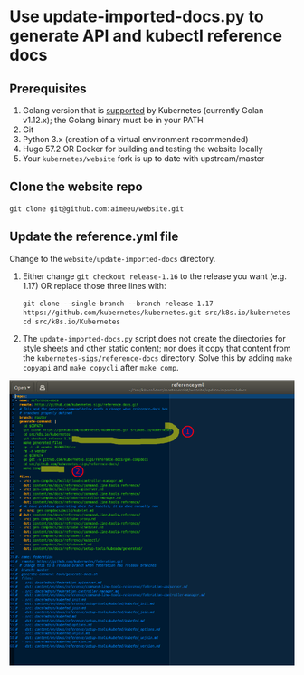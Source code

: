 # Use update-imported-docs.py to generate API and kubectl reference docs

## Prerequisites

1. Golang version that is [supported](https://github.com/kubernetes/community/blob/master/contributors/devel/development.md#go) by Kubernetes (currently Golan v1.12.x); the Golang binary must be in your PATH
2. Git
3. Python 3.x (creation of a virtual environment recommended)
4. Hugo 57.2 OR Docker for building and testing the website locally
5. Your `kubernetes/website` fork is up to date with upstream/master

## Clone the website repo

```
git clone git@github.com:aimeeu/website.git
```

## Update the reference.yml file

Change to the `website/update-imported-docs` directory.

1. Either change `git checkout release-1.16` to the release you want (e.g. 1.17) OR replace those three lines with:

   ```
   git clone --single-branch --branch release-1.17 https://github.com/kubernetes/kubernetes.git src/k8s.io/kubernetes
   cd src/k8s.io/Kubernetes
   ```
2. The `update-imported-docs.py` script does not create the directories for style sheets and other static content; nor does it copy that content from the `kubernetes-sigs/reference-docs` directory. Solve this by adding `make copyapi` and `make copycli` after `make comp`.


![reference.yml](../img/reference-yml-for-script.png)
